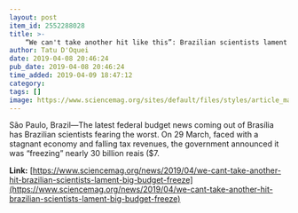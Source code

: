 ```yaml
---
layout: post
item_id: 2552288028
title: >-
    “We can't take another hit like this”: Brazilian scientists lament big budget freeze
author: Tatu D'Oquei
date: 2019-04-08 20:46:24
pub_date: 2019-04-08 20:46:24
time_added: 2019-04-09 18:47:12
category: 
tags: []
image: https://www.sciencemag.org/sites/default/files/styles/article_main_large/public/sirius_16x9.jpg?itok=CQRZ7Vo5
---
```


São Paulo, Brazil—The latest federal budget news coming out of Brasília has Brazilian scientists fearing the worst. On 29 March, faced with a stagnant economy and falling tax revenues, the government announced it was “freezing” nearly 30 billion reais ($7.

**Link:** [https://www.sciencemag.org/news/2019/04/we-cant-take-another-hit-brazilian-scientists-lament-big-budget-freeze](https://www.sciencemag.org/news/2019/04/we-cant-take-another-hit-brazilian-scientists-lament-big-budget-freeze)

